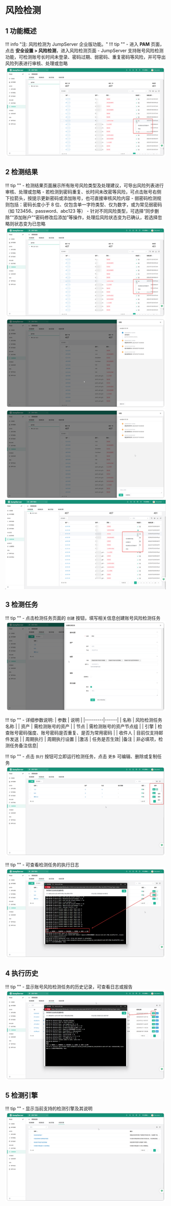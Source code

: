 
# 风险检测

## 1 功能概述
!!! info "注: 风险检测为 JumpServer 企业版功能。"
!!! tip ""
    - 进入 **PAM** 页面，点击 **安全设置 > 风险检测**，进入风险检测页面
    - JumpServer 支持账号风险检测功能，可检测账号长时间未登录、密码过期、弱密码、重复密码等风险，并可导出风险列表进行审核、处理或忽略
![V4_risk_detection_1](../../../../img/V4_risk_detection_1.png)


## 2 检测结果
!!! tip ""
    - 检测结果页面展示所有账号风险类型及处理建议，可导出风险列表进行审核、处理或忽略
    - 若检测到密码重复、长时间未改密等风险，可点击账号右侧下拉箭头，按提示更新密码或添加账号，也可直接审核风险内容
    - 弱密码检测规则包括：密码长度小于 8 位、仅包含单一字符类型、仅为数字，或为常见弱密码（如 123456、password、abc123 等）
    - 针对不同风险类型，可选择“同步删除”“添加账户”“密码修改后添加”等操作，处理后风险状态变为已确认，若选择忽略则状态变为已忽略
![V4_risk_detection_1](../../../../img/V4_risk_detection_1.png)
![V4_risk_detection_3](../../../../img/V4_risk_detection_3.png)
![V4_risk_detection_2](../../../../img/V4_risk_detection_2.png)
![V4_risk_detection_4](../../../../img/V4_risk_detection_4.png)



## 3 检测任务
!!! tip ""
    - 点击检测任务页面的 `创建` 按钮，填写相关信息创建账号风险检测任务
![V4_risk_detection_5](../../../../img/V4_risk_detection_5.png)

!!! tip ""
    - 详细参数说明:
| 参数    | 说明 |
|---------|------|
| 名称    | 风险检测任务名称 |
| 资产    | 需检测账号的资产 |
| 节点    | 需检测账号的资产节点组 |
| 引擎    | 检查账号密码强度、账号密码是否重复、是否为常用密码 |
| 收件人  | 目前仅支持邮件发送 |
| 周期执行    | 周期执行设置 |
|激活   | 任务是否生效|
|备注     |	非必填项，检测任务备注信息|


!!! tip ""
    - 点击 `执行` 按钮可立即运行检测任务，点击 `更多` 可编辑、删除或复制任务
![V4_risk_detection_6](../../../../img/V4_risk_detection_6.png)

!!! tip ""
    - 可查看检测任务的执行日志
![V4_risk_detection_8](../../../../img/V4_risk_detection_8.png)



## 4 执行历史
!!! tip ""
    - 显示账号风险检测任务的历史记录，可查看日志或报告
![V4_risk_detection_7](../../../../img/V4_risk_detection_7.png)



## 5 检测引擎
!!! tip ""
    - 显示当前支持的检测引擎及其说明
![V4_risk_detection_9](../../../../img/V4_risk_detection_9.png)